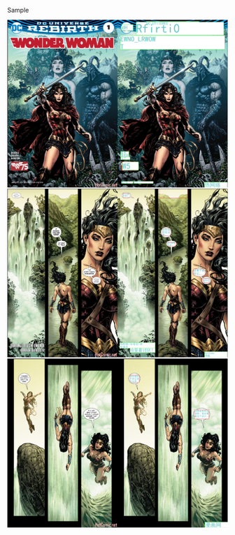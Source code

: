 Sample

![image](../pics/comic_trans_sample001.jpg)<br>
![image](../pics/comic_trans_sample002.jpg)<br>
![image](../pics/comic_trans_sample003.jpg)<br>
